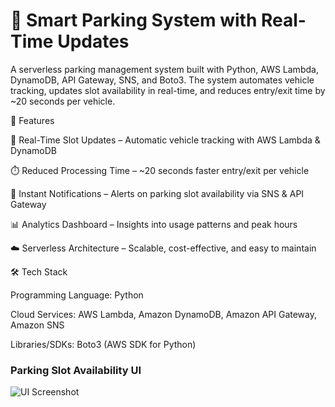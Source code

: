 # 🚗 Smart Parking System with Real-Time Updates

A serverless parking management system built with Python, AWS Lambda, DynamoDB, API Gateway, SNS, and Boto3.
The system automates vehicle tracking, updates slot availability in real-time, and reduces entry/exit time by ~20 seconds per vehicle.

📌 Features

🔄 Real-Time Slot Updates – Automatic vehicle tracking with AWS Lambda & DynamoDB

⏱️ Reduced Processing Time – ~20 seconds faster entry/exit per vehicle

📢 Instant Notifications – Alerts on parking slot availability via SNS & API Gateway

📊 Analytics Dashboard – Insights into usage patterns and peak hours

☁️ Serverless Architecture – Scalable, cost-effective, and easy to maintain

🛠️ Tech Stack

Programming Language: Python

Cloud Services: AWS Lambda, Amazon DynamoDB, Amazon API Gateway, Amazon SNS

Libraries/SDKs: Boto3 (AWS SDK for Python)

### Parking Slot Availability UI  
![UI Screenshot](images/1.png)  
